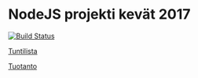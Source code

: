 # NodeJS projekti kevät 2017

[![Build Status](https://travis-ci.org/ilarinie/node-choredb-2.svg?branch=master)](https://travis-ci.org/ilarinie/node-choredb-2)

[Tuntilista](https://docs.google.com/spreadsheets/d/1Uz4Q3XcBaGxllp2CG-nXV3897tBCf9xNlV2cQdN4o6I/edit?usp=sharing)

[Tuotanto](https://choredb-api.herokuapp.com)
